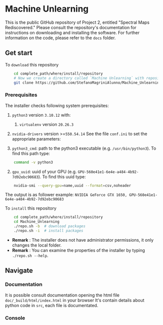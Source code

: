 # Machine Unlearning
This is the public GitHub repository of Project 2, entitled "Spectral Maps Rediscovered."
Please consult the repository's documentation for instructions on downloading and installing the software.
For further information on the code, please refer to the `docs` folder.

## Get start

To `download` this repository
~~~bash
    cd complete_path/where/install/repository
    # Now we create a directory called `Machine Unlearning` with repository:
    git clone https://github.com/StefanoMagriniAlunno/Machine_Unlearning
~~~

### Prerequisites
The installer checks following system prerequisites:
1. `python3` version `3.10.12` with:
   1. `virtualenv` version `20.26.3`
2. `nvidia-drivers` version >=`550.54.14`
See the file `conf.ini` to set the appropriate parameters:

1. `python3_cmd`: path to the python3 executable (e.g. `/usr/bin/python3`). To find this path type:
~~~bash
    command -v python3
~~~
2. `gpu_uuid`: uuid of your GPU (e.g. `GPU-560e41e1-6e4e-a484-4b92-7d92ebc90683`). To find this uuid type:
~~~bash
    nvidia-smi --query-gpu=name,uuid --format=csv,noheader
~~~
The output is as follower example:
`NVIDIA GeForce GTX 1650, GPU-560e41e1-6e4e-a484-4b92-7d92ebc90683`

To `install` this repository
~~~bash
    cd complete_path/where/install/repository
    cd Machine_Unlearning
    ./repo.sh -b  # download packages
    ./repo.sh -i  # install packages
~~~

* **Remark** :  The installer does not have administrator permissions, it only changes the local folder.
* **Remark** : You can examine the properties of the installer by typing `./repo.sh --help`.


## Navigate

### Documentation
It is possible consult documentation opening the html file `doc/_build/html/index.html` in your browser
It's contain details about python code in `src`, each file is documentated.

### Console
